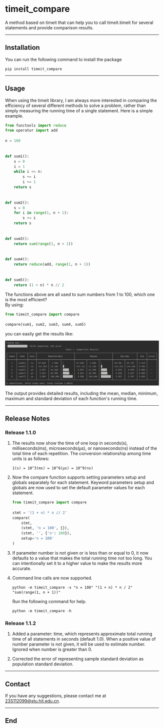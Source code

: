# timeit_compare

A method based on timeit that can help you to call timeit.timeit for several
statements and provide comparison results.

------------------------------

## Installation

You can run the following command to install the package

```commandline
pip install timeit_compare
```

------------------------------

## Usage

When using the timeit library, I am always more interested in comparing the
efficiency of several different methods to solve a problem, rather than simply
measuring the running time of a single statement. Here is a simple example.

```python
from functools import reduce
from operator import add

n = 100


def sum1():
    s = 0
    i = 1
    while i <= n:
        s += i
        i += 1
    return s


def sum2():
    s = 0
    for i in range(1, n + 1):
        s += i
    return s


def sum3():
    return sum(range(1, n + 1))


def sum4():
    return reduce(add, range(1, n + 1))


def sum5():
    return (1 + n) * n // 2
```

The functions above are all used to sum numbers from 1 to 100, which one is the
most efficient?  
By using:

```python
from timeit_compare import compare

compare(sum1, sum2, sum3, sum4, sum5)
```

you can easily get the results like:

[![output_example.png](https://raw.githubusercontent.com/AomandeNiuma/timeit_compare/main/output_example.png)](
https://raw.githubusercontent.com/AomandeNiuma/timeit_compare/main/output_example.png)

The output provides detailed results, including the mean, median, minimum,
maximum and standard deviation of each function's running time.

------------------------------

## Release Notes

### Release 1.1.0

1. The results now show the time of one loop in seconds(s), milliseconds(ms),
   microseconds(μs), or nanoseconds(ns) instead of the total time of each
   repetition. The conversion relationship among time units is as follows:

   ```
   1(s) = 10^3(ms) = 10^6(μs) = 10^9(ns)
   ```

2. Now the compare function supports setting parameters setup and globals
   separately for each statement. Keyword parameters setup and globals are
   now used to set the default parameter values for each statement.

   ```python
   from timeit_compare import compare
   
   stmt = '(1 + n) * n // 2'
   compare(
       stmt,
       (stmt, 'n = 100', {}),
       (stmt, '', {'n': 100}),
       setup='n = 100'
   )
   ```

3. If parameter number is not given or is less than or equal to 0, it now
   defaults to a value that makes the total running time not too long. You can
   intentionally set it to a higher value to make the results more accurate.

4. Command line calls are now supported.

   ```commandline
   python -m timeit_compare -s "n = 100" "(1 + n) * n / 2" "sum(range(1, n + 1))"
   ```

   Run the following command for help.

   ```commandline
   python -m timeit_compare -h
   ```

### Release 1.1.2

1. Added a parameter: time, which represents approximate total running time of
   all statements in seconds (default 1.0). When a positive value of number
   parameter is not given, it will be used to estimate number. Ignored when
   number is greater than 0.

2. Corrected the error of representing sample standard deviation as population
   standard deviation.

------------------------------

## Contact

If you have any suggestions, please contact me at
[23S112099@stu.hit.edu.cn](mailto:23S112099@stu.hit.edu.cn).

------------------------------

## End